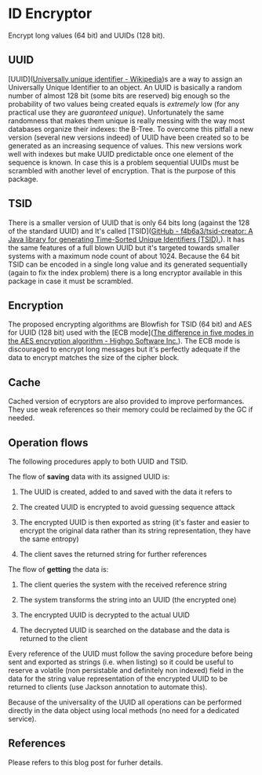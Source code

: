 # ID Encryptor

Encrypt long values (64 bit) and UUIDs (128 bit).

## UUID

[UUID]([Universally unique identifier - Wikipedia](https://en.wikipedia.org/wiki/Universally_unique_identifier))s are a way to assign an Universally Unique Identifier to an object. An UUID is basically a random number of almost 128 bit (some bits are reserved) big enough so the probability of two values being created equals is *extremely* low (for any practical use they are *guaranteed unique*). Unfortunately the same randomness that makes them unique is really messing with the way most databases organize their indexes: the B-Tree. To overcome this pitfall a new version (several new versions indeed) of UUID have been created so to be generated as an increasing sequence of values. This new versions work well with indexes but make UUID predictable once one element of the sequence is known. In case this is a problem sequential UUIDs must be scrambled with another level of encryption. That is the purpose of this package.

## TSID

There is a smaller version of UUID that is only 64 bits long (against the 128 of the standard UUID) and It's called [TSID]([GitHub - f4b6a3/tsid-creator: A Java library for generating Time-Sorted Unique Identifiers (TSID).](https://github.com/f4b6a3/tsid-creator)). It has the same features of a full blown UUID but it's targeted towards smaller systems with a maximum node count of about 1024. Because the 64 bit TSID can be encoded in a single long value and its generated sequentially (again to fix the index problem) there is a long encryptor available in this package in case it must be scrambled.

## Encryption

The proposed encrypting algorithms are Blowfish for TSID (64 bit) and AES for UUID (128 bit) used with the [ECB mode]([The difference in five modes in the AES encryption algorithm - Highgo Software Inc.](https://www.highgo.ca/2019/08/08/the-difference-in-five-modes-in-the-aes-encryption-algorithm)). The ECB mode is discouraged to encrypt long messages but it's perfectly adequate if the data to encrypt matches the size of the cipher block.

## Cache

Cached version of ecryptors are also provided to improve performances. They use weak references so their memory could be reclaimed by the GC if needed.

## Operation flows

The following procedures apply to both UUID and TSID.

The flow of **saving** data with its assigned UUID is:

1. The UUID is created, added to and saved with the data it refers to

2. The created UUID is encrypted to avoid guessing sequence attack

3. The encrypted UUID is then exported as string (it's faster and easier to encrypt the original data rather than its string representation, they have the same entropy)

4. The client saves the returned string for further references

The flow of **getting** the data is:

1. The client queries the system with the received reference string

2. The system transforms the string into an UUID (the encrypted one)

3. The encrypted UUID is decrypted to the actual UUID

4. The decrypted UUID is searched on the database and the data is returned to the client

Every reference of the UUID must follow the saving procedure before being sent and exported as strings (i.e. when listing) so it could be useful to reserve a volatile (non persistable and definitely non indexed) field in the data for the string value representation of the encrypted UUID to be returned to clients (use Jackson annotation to automate this).

Because of the universality of the UUID all operations can be performed directly in the data object using local methods (no need for a dedicated service).

## References

Please refers to this blog post for furher details.




